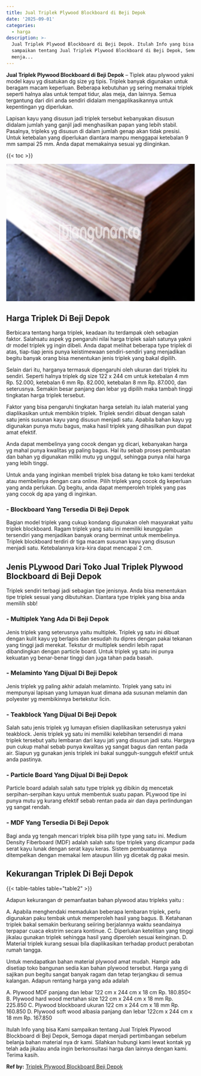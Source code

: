 ```yaml
---
title: Jual Triplek Plywood Blockboard di Beji Depok
date: '2025-09-01'
categories:
  - harga
description: >-
  Jual Triplek Plywood Blockboard di Beji Depok. Itulah Info yang bisa Kami
  sampaikan tentang Jual Triplek Plywood Blockboard di Beji Depok, Semoga dapat
  menja...
---
```


**Jual Triplek Plywood Blockboard di Beji Depok** – Tiplek atau plywood yakni model kayu yg disatukan dg size yg tipis. Triplek banyak digunakan untuk beragam macam keperluan. Beberapa kebutuhan yg sering memakai triplek seperti halnya alas untuk tempat tidur, alas meja, dan lainnya. Semua tergantung dari diri anda sendiri didalam mengaplikasikannya untuk kepentingan yg diperlukan.

Lapisan kayu yang disusun jadi triplek tersebut kebanyakan disusun didalam jumlah yang ganjil jadi menghasilkan papan yang lebih stabil. Pasalnya, tripleks yg disusun di dalam jumlah genap akan tidak presisi. Untuk ketebalan yang diperlukan diantara mampu menggapai ketebalan 9 mm sampai 25 mm. Anda dapat memakainya sesuai yg diinginkan.

{{< toc >}}

![Jual Triplek Plywood Blockboard di Beji Depok](/images/jual-triplek-murah-44.png)

## Harga Triplek Di Beji Depok

Berbicara tentang harga triplek, keadaan itu terdampak oleh sebagian faktor. Salahsatu aspek yg pengaruhi nilai harga triplek salah satunya yakni dr model triplek yg ingin dibeli. Anda dapat melihat beberapa type triplek di atas, tiap-tiap jenis punya keistimewaan sendiri-sendiri yang menjadikan begitu banyak orang bisa menentukan jenis triplek yang bakal dipilih.

Selain dari itu, harganya termasuk dipengaruhi oleh ukuran dari triplek itu sendiri. Seperti halnya triplek dg size 122 x 244 cm untuk ketebalan 4 mm Rp. 52.000, ketebalan 6 mm Rp. 82.000, ketebalan 8 mm Rp. 87.000, dan seterusnya. Semakin besar panjang dan lebar yg dipilih maka tambah tinggi tingkatan harga triplek tersebut.

Faktor yang bisa pengaruhi tingkatan harga setelah itu ialah material yang diaplikasikan untuk membikin triplek. Triplek sendiri dibuat dengan salah satu jenis susunan kayu yang disusun menjadi satu. Apabila bahan kayu yg digunakan punya mutu bagus, maka hasil triplek yang dihasilkan pun dapat amat efektif.

Anda dapat membelinya yang cocok dengan yg dicari, kebanyakan harga yg mahal punya kwalitas yg paling bagus. Hal itu sebab proses pembuatan dan bahan yg digunakan miliki mutu yg unggul, sehingga punya nilai harga yang lebih tinggi.

Untuk anda yang inginkan membeli triplek bisa datang ke toko kami terdekat atau membelinya dengan cara online. Pilih triplek yang cocok dg keperluan yang anda perlukan. Dg begitu, anda dapat memperoleh triplek yang pas yang cocok dg apa yang di inginkan.

### \- Blockboard Yang Tersedia Di Beji Depok

Bagian model triplek yang cukup kondang digunakan oleh masyarakat yaitu triplek blockboard. Ragam triplek yang satu ini memiliki keunggulan tersendiri yang menjadikan banyak orang berminat untuk membelinya. Triplek blockboard terdiri dr tiga macam susunan kayu yang disusun menjadi satu. Ketebalannya kira-kira dapat mencapai 2 cm.

## Jenis PLywood Dari Toko Jual Triplek Plywood Blockboard di Beji Depok

Triplek sendiri terbagi jadi sebagian tipe jenisnya. Anda bisa menentukan tipe triplek sesuai yang dibutuhkan. Diantara type triplek yang bisa anda memilih sbb!

### \- Multiplek Yang Ada Di Beji Depok

Jenis triplek yang seterusnya yaitu multiplek. Triplek yg satu ini dibuat dengan kulit kayu yg berlapis dan sesudah itu dipres dengan pakai tekanan yang tinggi jadi merekat. Tekstur dr multiplek sendiri lebih rapat dibandingkan dengan particle board. Untuk triplek yg satu ini punya kekuatan yg benar-benar tinggi dan juga tahan pada basah.

### \- Melaminto Yang Dijual Di Beji Depok

Jenis triplek yg paling akhir adalah melaminto. Triplek yang satu ini mempunyai lapisan yang lumayan kuat dimana ada susunan melamin dan polyester yg membikinnya bertekstur licin.

### \- Teakblock Yang Dijual Di Beji Depok

Salah satu jenis triplek yg lumayan efisien diaplikasikan seterusnya yakni teakblock. Jenis triplek yg satu ini memiliki kelebihan tersendiri di mana triplek tersebut yaitu lembaran dari kayu jati yang disusun jadi satu. Hargaya pun cukup mahal sebab punya kwalitas yg sangat bagus dan rentan pada air. Siapun yg gunakan jenis triplek ini bakal sungguh-sungguh efektif untuk anda pastinya.

### \- Particle Board Yang Dijual Di Beji Depok

Particle board adalah salah satu type triplek yg dibikin dg mencetak serpihan-serpihan kayu untuk membentuk suatu papan. PLywood tipe ini punya mutu yg kurang efektif sebab rentan pada air dan daya perlindungan yg sangat rendah.

### \- MDF Yang Tersedia Di Beji Depok

Bagi anda yg tengah mencari triplek bisa pilih type yang satu ini. Medium Density Fiberboard (MDF) adalah salah satu tipe triplek yang dicampur pada serat kayu lunak dengan serat kayu keras. Sistem pembuatannya ditempelkan dengan memakai lem ataupun lilin yg dicetak dg pakai mesin.

## Kekurangan Triplek Di Beji Depok

{{< table-tables table="table2" >}}

Adapun kekurangan dr pemanfaatan bahan plywood atau tripleks yaitu :

A. Apabila menghendaki memadukan beberapa lembaran triplek, perlu digunakan paku tembak untuk memperoleh hasil yang bagus. B. Ketahanan triplek bakal semakin berkurang seiiring berjalannya waktu seandainya terpapar cuaca ekstrim secara kontinue. C. Diperlukan ketelitian yang tinggi jikalau gunakan triplek sehingga hasil yang diperoleh sesuai keinginan. D. Material triplek kurang sesuai bila diaplikasikan terhadap product perabotan rumah tangga.

Untuk mendapatkan bahan material plywood amat mudah. Hampir ada disetiap toko bangunan sedia kan bahan plywood tersebut. Harga yang di sajikan pun begitu sangat banyak ragam dan tetap terjangkau di semua kalangan. Adapun rentang harga yang ada adalah

A. Plywood MDF panjang dan lebar 122 cm x 244 cm x 18 cm Rp. 180.850< B. Plywood hard wood mertahan size 122 cm x 244 cm x 18 mm Rp. 225.850 C. Plywood blockboard ukuran 122 cm x 244 cm x 18 mm Rp. 160.850 D. Plywood soft wood albasia panjang dan lebar 122cm x 244 cm x 18 mm Rp. 167.850

Itulah Info yang bisa Kami sampaikan tentang Jual Triplek Plywood Blockboard di Beji Depok, Semoga dapat menjadi pertimbangan sebelum belanja bahan material nya dr kami. Silahkan hubungi kami lewat kontak yg telah ada jikalau anda ingin berkonsultasi harga dan lainnya dengan kami. Terima kasih.

**Ref by:** [Triplek Plywood Blockboard Beji Depok](https://id.wikipedia.org/wiki/Triplek)
